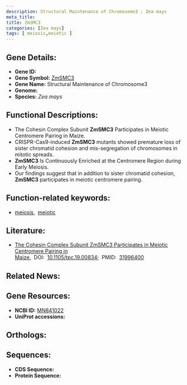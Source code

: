 ```yaml
---
description: Structural Maintenance of Chromosome3 ; Zea mays
meta_title:
title: ZmSMC3
categories: [Zea mays]
tags: [ meiosis,meiotic ]
---
```


## Gene Details:
- **Gene ID:** []()
- **Gene Symbol:** <u>ZmSMC3</u>
- **Gene Name:** Structural Maintenance of Chromosome3
- **Genome:** []()
- **Species:** *Zea mays*

## Functional Descriptions:
   - The Cohesin Complex Subunit **ZmSMC3** Participates in Meiotic Centromere Pairing in Maize.
   - CRISPR-Cas9-induced **ZmSMC3** mutants showed premature loss of sister chromatid cohesion and mis-segregation of chromosomes in mitotic spreads.
   - **ZmSMC3** Is Continuously Enriched at the Centromere Region during Early Meiosis.
   - Our findings suggest that in addition to sister chromatid cohesion, **ZmSMC3** participates in meiotic centromere pairing.

## Function-related keywords:
   - [meiosis](/tags/meiosis/),&nbsp;&nbsp;[meiotic](/tags/meiotic/)

## Literature:
   - [The Cohesin Complex Subunit ZmSMC3 Participates in Meiotic Centromere Pairing in Maize.](https://doi.org/10.1105/tpc.19.00834)&nbsp;&nbsp;DOI:&nbsp;&nbsp;[10.1105/tpc.19.00834](https://doi.org/10.1105/tpc.19.00834);&nbsp;&nbsp;PMID:&nbsp;&nbsp;[31996400](https://pubmed.ncbi.nlm.nih.gov/31996400/)

## Related News:

## Gene Resources:
- **NCBI ID:**  [MN841022](https://www.ncbi.nlm.nih.gov/gene/?term=MN841022)
- **UniProt accessions:**  [](https://www.uniprot.org/uniprotkb//entry)

## Orthologs:

## Sequences:
- **CDS Sequence:**
- **Protein Sequence:**
